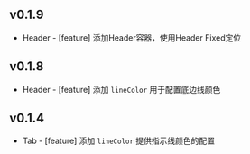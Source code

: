 
## v0.1.9
- Header - [feature] 添加Header容器，使用Header Fixed定位

## v0.1.8
- Header - [feature] 添加 `lineColor` 用于配置底边线颜色

## v0.1.4
- Tab - [feature] 添加 `lineColor` 提供指示线颜色的配置
